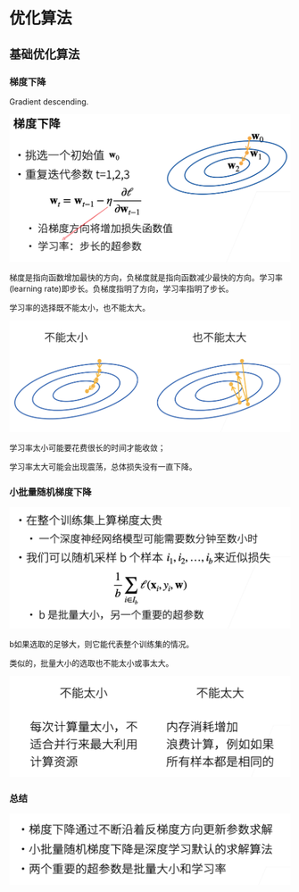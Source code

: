 # 优化算法

## 基础优化算法

### 梯度下降

Gradient descending.

<img src="img/image-20230920171624274.png" alt="image-20230920171624274" style="zoom:50%;" />

梯度是指向函数增加最快的方向，负梯度就是指向函数减少最快的方向。学习率(learning rate)即步长。负梯度指明了方向，学习率指明了步长。

学习率的选择既不能太小，也不能太大。

<img src="img/image-20230920171825582.png" alt="image-20230920171825582" style="zoom:50%;" />

学习率太小可能要花费很长的时间才能收敛；

学习率太大可能会出现震荡，总体损失没有一直下降。

### 小批量随机梯度下降

<img src="img/image-20230920171956373.png" alt="image-20230920171956373" style="zoom:50%;" />

b如果选取的足够大，则它能代表整个训练集的情况。

类似的，批量大小的选取也不能太小或事太大。

<img src="img/image-20230920172027660.png" alt="image-20230920172027660" style="zoom:50%;" />

### 总结

<img src="img/image-20230920172140154.png" alt="image-20230920172140154" style="zoom:50%;" />